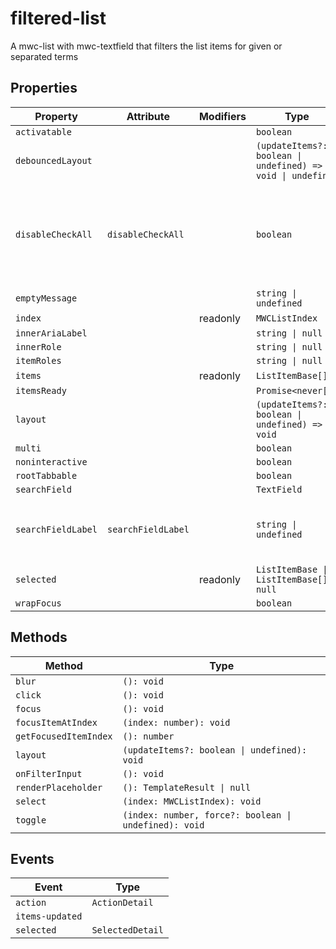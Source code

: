 # filtered-list

A mwc-list with mwc-textfield that filters the list items for given or separated terms

## Properties

| Property           | Attribute          | Modifiers | Type                                             | Default | Description                                      |
|--------------------|--------------------|-----------|--------------------------------------------------|---------|--------------------------------------------------|
| `activatable`      |                    |           | `boolean`                                        |         |                                                  |
| `debouncedLayout`  |                    |           | `(updateItems?: boolean \| undefined) => void \| undefined` |         |                                                  |
| `disableCheckAll`  | `disableCheckAll`  |           | `boolean`                                        | false   | Whether the check all option (checkbox next to search text field) is activated |
| `emptyMessage`     |                    |           | `string \| undefined`                            |         |                                                  |
| `index`            |                    | readonly  | `MWCListIndex`                                   |         |                                                  |
| `innerAriaLabel`   |                    |           | `string \| null`                                 |         |                                                  |
| `innerRole`        |                    |           | `string \| null`                                 |         |                                                  |
| `itemRoles`        |                    |           | `string \| null`                                 |         |                                                  |
| `items`            |                    | readonly  | `ListItemBase[]`                                 |         |                                                  |
| `itemsReady`       |                    |           | `Promise<never[]>`                               |         |                                                  |
| `layout`           |                    |           | `(updateItems?: boolean \| undefined) => void`   |         |                                                  |
| `multi`            |                    |           | `boolean`                                        |         |                                                  |
| `noninteractive`   |                    |           | `boolean`                                        |         |                                                  |
| `rootTabbable`     |                    |           | `boolean`                                        |         |                                                  |
| `searchField`      |                    |           | `TextField`                                      |         |                                                  |
| `searchFieldLabel` | `searchFieldLabel` |           | `string \| undefined`                            |         | search mwc-textfield label property              |
| `selected`         |                    | readonly  | `ListItemBase \| ListItemBase[] \| null`         |         |                                                  |
| `wrapFocus`        |                    |           | `boolean`                                        |         |                                                  |

## Methods

| Method                | Type                                             |
|-----------------------|--------------------------------------------------|
| `blur`                | `(): void`                                       |
| `click`               | `(): void`                                       |
| `focus`               | `(): void`                                       |
| `focusItemAtIndex`    | `(index: number): void`                          |
| `getFocusedItemIndex` | `(): number`                                     |
| `layout`              | `(updateItems?: boolean \| undefined): void`     |
| `onFilterInput`       | `(): void`                                       |
| `renderPlaceholder`   | `(): TemplateResult \| null`                     |
| `select`              | `(index: MWCListIndex): void`                    |
| `toggle`              | `(index: number, force?: boolean \| undefined): void` |

## Events

| Event           | Type             |
|-----------------|------------------|
| `action`        | `ActionDetail`   |
| `items-updated` |                  |
| `selected`      | `SelectedDetail` |
